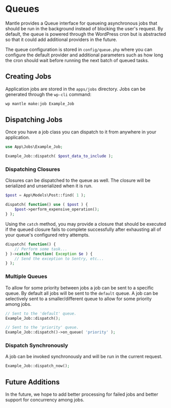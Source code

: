 # Queues

Mantle provides a Queue interface for queueing asynchronous jobs that should be
run in the background instead of blocking the user's request. By default, the
queue is powered through the WordPress cron but is abstracted so that it could
add additional providers in the future.

The queue configuration is stored in `config/queue.php` where you can configure
the default provider and additional parameters such as how long the cron should
wait before running the next batch of queued tasks.

## Creating Jobs

Application jobs are stored in the `apps/jobs` directory. Jobs can be generated
through the `wp-cli` command:

```bash
wp mantle make:job Example_Job
```

## Dispatching Jobs

Once you have a job class you can dispatch to it from anywhere in your
application.

```php
use App\Jobs\Example_Job;

Example_Job::dispatch( $post_data_to_include );
```

### Dispatching Closures

Closures can be dispatched to the queue as well. The closure will be serialized
and unserialized when it is run.

```php
$post = App\Models\Post::find( 1 );

dispatch( function() use ( $post ) {
    $post->perform_expensive_operation();
} );
```

Using the `catch` method, you may provide a closure that should be executed if
the queued closure fails to complete successfully after exhausting all of your
queue's configured retry attempts.

```php
dispatch( function() {
    // Perform some task...
} )->catch( function( Exception $e ) {
    // Send the exception to Sentry, etc...
} );
```

### Multiple Queues

To allow for some priority between jobs a job can be sent to a specific queue.
By default all jobs will be sent to the `default` queue. A job can be
selectively sent to a smaller/different queue to allow for some priority among
jobs.

```php
// Sent to the 'default' queue.
Example_Job::dispatch();

// Sent to the 'priority' queue.
Example_Job::dispatch()->on_queue( 'priority' );
```

### Dispatch Synchronously

A job can be invoked synchronously and will be run in the current request.

```php
Example_Job::dispatch_now();
```

## Future Additions

In the future, we hope to add better processing for failed jobs and better
support for concurrency among jobs.
